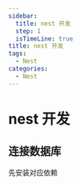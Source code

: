 ```yaml
---
sidebar:
  title: nest 开发
  step: 1
  isTimeLine: true
title: nest 开发
tags:
  - Nest
categories:
  - Nest
---
```


# nest 开发

## 连接数据库

先安装对应依赖

```shell

```